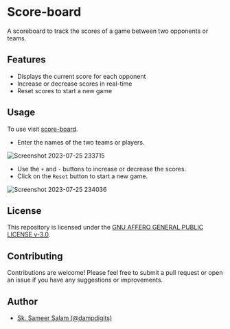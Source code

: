 # Score-board

A scoreboard to track the scores of a game between two opponents or teams.

## Features

- Displays the current score for each opponent
- Increase or decrease scores in real-time
- Reset scores to start a new game

## Usage

To use visit [score-board](https://its-triple-s.github.io/score-board/).
- Enter the names of the two teams or players.

![Screenshot 2023-07-25 233715](https://github.com/its-triple-s/score-board/assets/113439449/0ab231c4-0290-4e4f-b094-0d71b4c85f80)

- Use the `+` and `-` buttons to increase or decrease the scores.
- Click on the `Reset` button to start a new game.

![Screenshot 2023-07-25 234036](https://github.com/its-triple-s/score-board/assets/113439449/a47cac7f-8d4b-4511-b696-1532dff44f74)

## License

This repository is licensed under the [GNU AFFERO GENERAL PUBLIC LICENSE v-3.0](./LICENSE).

## Contributing

Contributions are welcome! Please feel free to submit a pull request or open an issue if you have any suggestions or improvements.

## Author

- [Sk. Sameer Salam (@dampdigits)](https://github.com/dampdigits)
